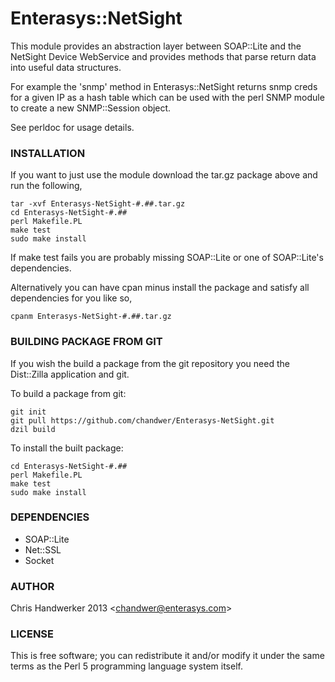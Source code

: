 Enterasys::NetSight
=========

This module provides an abstraction layer between SOAP::Lite and the NetSight Device WebService and provides methods that parse return data into useful data structures.

For example the 'snmp' method in Enterasys::NetSight returns snmp creds for a given IP as a hash table which can be used with the perl SNMP module to create a new SNMP::Session object.

See perldoc for usage details.

### INSTALLATION

If you want to just use the module download the tar.gz package above and run the following,

	tar -xvf Enterasys-NetSight-#.##.tar.gz
	cd Enterasys-NetSight-#.##
	perl Makefile.PL
	make test
	sudo make install

If make test fails you are probably missing SOAP::Lite or one of SOAP::Lite's dependencies.

Alternatively you can have cpan minus install the package and satisfy all dependencies for you like so,

	cpanm Enterasys-NetSight-#.##.tar.gz

### BUILDING PACKAGE FROM GIT

If you wish the build a package from the git repository you need the Dist::Zilla application and git.

To build a package from git:

	git init
	git pull https://github.com/chandwer/Enterasys-NetSight.git
	dzil build

To install the built package:

	cd Enterasys-NetSight-#.##
    perl Makefile.PL
    make test
    sudo make install

### DEPENDENCIES

* SOAP::Lite
* Net::SSL
* Socket

### AUTHOR

Chris Handwerker 2013 <<chandwer@enterasys.com>>

### LICENSE

This is free software; you can redistribute it and/or modify it under
the same terms as the Perl 5 programming language system itself.
